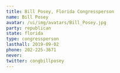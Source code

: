 ```yaml
---
title: Bill Posey, Florida Congressperson
name: Bill Posey
avatar: /ui/img/avatars/Bill_Posey.jpg
party: republican
state: florida
type: congressperson
lasthall: 2019-09-02
phone: 202-225-3671
never: 
twitter: congbillposey
---
```

